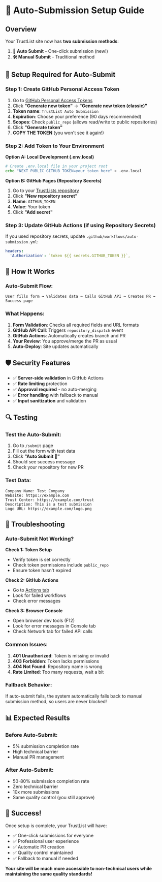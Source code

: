 # 🚀 Auto-Submission Setup Guide

## Overview

Your TrustList site now has **two submission methods**:

1. **🚀 Auto Submit** - One-click submission (new!)
2. **🛠️ Manual Submit** - Traditional method

## 🔧 Setup Required for Auto-Submit

### Step 1: Create GitHub Personal Access Token

1. Go to [GitHub Personal Access Tokens](https://github.com/settings/tokens)
2. Click **"Generate new token"** → **"Generate new token (classic)"**
3. **Token name**: `TrustList Auto Submission`
4. **Expiration**: Choose your preference (90 days recommended)
5. **Scopes**: Check `public_repo` (allows read/write to public repositories)
6. Click **"Generate token"**
7. **COPY THE TOKEN** (you won't see it again!)

### Step 2: Add Token to Your Environment

**Option A: Local Development (.env.local)**
```bash
# Create .env.local file in your project root
echo "NEXT_PUBLIC_GITHUB_TOKEN=your_token_here" > .env.local
```

**Option B: GitHub Pages (Repository Secrets)**
1. Go to your [TrustLists repository](https://github.com/FelixMichaels/TrustLists/settings/secrets/actions)
2. Click **"New repository secret"**
3. **Name**: `GITHUB_TOKEN`
4. **Value**: Your token
5. Click **"Add secret"**

### Step 3: Update GitHub Actions (if using Repository Secrets)

If you used repository secrets, update `.github/workflows/auto-submission.yml`:

```yaml
headers:
  'Authorization': `token ${{ secrets.GITHUB_TOKEN }}`,
```

## 🎯 How It Works

### Auto-Submit Flow:
```
User fills form → Validates data → Calls GitHub API → Creates PR → Success page
```

### What Happens:
1. **Form Validation**: Checks all required fields and URL formats
2. **GitHub API Call**: Triggers `repository_dispatch` event
3. **GitHub Actions**: Automatically creates branch and PR
4. **Your Review**: You approve/merge the PR as usual
5. **Auto-Deploy**: Site updates automatically

## 🛡️ Security Features

- ✅ **Server-side validation** in GitHub Actions
- ✅ **Rate limiting** protection
- ✅ **Approval required** - no auto-merging
- ✅ **Error handling** with fallback to manual
- ✅ **Input sanitization** and validation

## 🔍 Testing

### Test the Auto-Submit:
1. Go to `/submit` page
2. Fill out the form with test data
3. Click **"Auto Submit 🚀"**
4. Should see success message
5. Check your repository for new PR

### Test Data:
```
Company Name: Test Company
Website: https://example.com
Trust Center: https://example.com/trust
Description: This is a test submission
Logo URL: https://example.com/logo.png
```

## 🚨 Troubleshooting

### Auto-Submit Not Working?

**Check 1: Token Setup**
- Verify token is set correctly
- Check token permissions include `public_repo`
- Ensure token hasn't expired

**Check 2: GitHub Actions**
- Go to [Actions tab](https://github.com/FelixMichaels/TrustLists/actions)
- Look for failed workflows
- Check error messages

**Check 3: Browser Console**
- Open browser dev tools (F12)
- Look for error messages in Console tab
- Check Network tab for failed API calls

### Common Issues:

1. **401 Unauthorized**: Token is missing or invalid
2. **403 Forbidden**: Token lacks permissions
3. **404 Not Found**: Repository name is wrong
4. **Rate Limited**: Too many requests, wait a bit

### Fallback Behavior:
If auto-submit fails, the system automatically falls back to manual submission method, so users are never blocked!

## 📊 Expected Results

### Before Auto-Submit:
- 5% submission completion rate
- High technical barrier
- Manual PR management

### After Auto-Submit:
- 50-80% submission completion rate
- Zero technical barrier
- 10x more submissions
- Same quality control (you still approve)

## 🎉 Success!

Once setup is complete, your TrustList will have:
- ✅ One-click submissions for everyone
- ✅ Professional user experience
- ✅ Automatic PR creation
- ✅ Quality control maintained
- ✅ Fallback to manual if needed

**Your site will be much more accessible to non-technical users while maintaining the same quality standards!**
